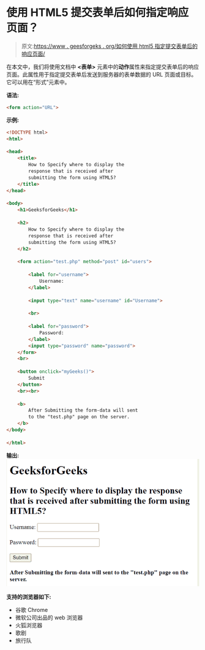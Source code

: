 # 使用 HTML5 提交表单后如何指定响应页面？

> 原文:[https://www . geesforgeks . org/如何使用 html5 指定提交表单后的响应页面/](https://www.geeksforgeeks.org/how-to-specify-the-response-page-after-submitting-the-form-using-html5/)

在本文中，我们将使用文档中 **<表单>** 元素中的**动作**属性来指定提交表单后的响应页面。此属性用于指定提交表单后发送到服务器的表单数据的 URL 页面或目标。它可以用在“形式”元素中。

**语法:**

```html
<form action="URL">
```

**示例:**

```html
<!DOCTYPE html>
<html>

<head>
    <title>
        How to Specify where to display the
        response that is received after 
        submitting the form using HTML5?
    </title>
</head>

<body>
    <h1>GeeksforGeeks</h1>

    <h2>
        How to Specify where to display the
        response that is received after 
        submitting the form using HTML5?
    </h2>

    <form action="test.php" method="post" id="users">

        <label for="username">
            Username:
        </label>

        <input type="text" name="username" id="Username">

        <br>

        <label for="password">
            Password:
        </label>
        <input type="password" name="password">
    </form>
    <br>

    <button onclick="myGeeks()">
        Submit
    </button>
    <br><br>

    <b>
        After Submitting the form-data will sent
        to the "test.php" page on the server.
    </b>
</body>

</html>
```

**输出:**
![](img/d6d5976c013118bfff1709348b8de386.png)

**支持的浏览器如下:**

*   谷歌 Chrome
*   微软公司出品的 web 浏览器
*   火狐浏览器
*   歌剧
*   旅行队